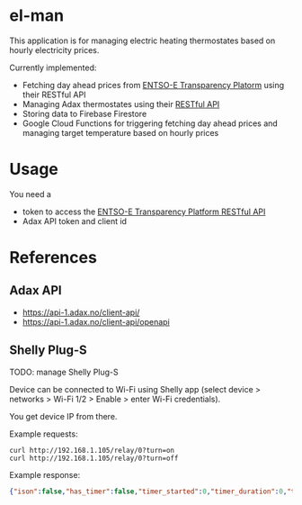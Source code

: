 # el-man

This application is for managing electric heating thermostates based on hourly electricity prices.

Currently implemented:
- Fetching day ahead prices from [ENTSO-E Transparency Platorm](https://transparency.entsoe.eu/) using their RESTful API
- Managing Adax thermostates using their [RESTful API](https://adax.no/en/wi-fi/api-development/)
- Storing data to Firebase Firestore
- Google Cloud Functions for triggering fetching day ahead prices and managing target temperature based on hourly prices

# Usage
You need a 
- token to access the [ENTSO-E Transparency Platform RESTful API](https://transparency.entsoe.eu/content/static_content/Static%20content/web%20api/Guide.html)
- Adax API token and client id

# References
## Adax API

- https://api-1.adax.no/client-api/
- https://api-1.adax.no/client-api/openapi

## Shelly Plug-S

TODO: manage Shelly Plug-S

Device can be connected to Wi-Fi using Shelly app (select device > networks > Wi-Fi 1/2 > Enable > enter Wi-Fi credentials).

You get device IP from there.

Example requests:

```
curl http://192.168.1.105/relay/0?turn=on
curl http://192.168.1.105/relay/0?turn=off
```

Example response:

```json
{"ison":false,"has_timer":false,"timer_started":0,"timer_duration":0,"timer_remaining":0,"overpower":false,"source":"http"}
```
